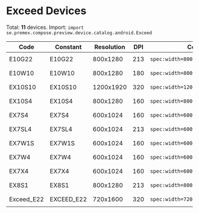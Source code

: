 # Exceed Devices

Total: **11** devices. Import: `import se.premex.compose.preview.device.catalog.android.Exceed`

| Code | Constant | Resolution | DPI | Compose Spec | Preview Usage |
|------|----------|------------|-----|-------------|---------------|
| E10G22 | E10G22 | 800x1280 | 213 | `spec:width=800px,height=1280px,dpi=213` | `@Preview(device = Exceed.E10G22)` |
| E10W10 | E10W10 | 800x1280 | 180 | `spec:width=800px,height=1280px,dpi=180` | `@Preview(device = Exceed.E10W10)` |
| EX10S10 | EX10S10 | 1200x1920 | 320 | `spec:width=1200px,height=1920px,dpi=320` | `@Preview(device = Exceed.EX10S10)` |
| EX10S4 | EX10S4 | 800x1280 | 160 | `spec:width=800px,height=1280px,dpi=160` | `@Preview(device = Exceed.EX10S4)` |
| EX7S4 | EX7S4 | 600x1024 | 160 | `spec:width=600px,height=1024px,dpi=160` | `@Preview(device = Exceed.EX7S4)` |
| EX7SL4 | EX7SL4 | 600x1024 | 213 | `spec:width=600px,height=1024px,dpi=213` | `@Preview(device = Exceed.EX7SL4)` |
| EX7W1S | EX7W1S | 600x1024 | 160 | `spec:width=600px,height=1024px,dpi=160` | `@Preview(device = Exceed.EX7W1S)` |
| EX7W4 | EX7W4 | 600x1024 | 160 | `spec:width=600px,height=1024px,dpi=160` | `@Preview(device = Exceed.EX7W4)` |
| EX7X4 | EX7X4 | 600x1024 | 160 | `spec:width=600px,height=1024px,dpi=160` | `@Preview(device = Exceed.EX7X4)` |
| EX8S1 | EX8S1 | 800x1280 | 213 | `spec:width=800px,height=1280px,dpi=213` | `@Preview(device = Exceed.EX8S1)` |
| Exceed_E22 | EXCEED_E22 | 720x1600 | 320 | `spec:width=720px,height=1600px,dpi=320` | `@Preview(device = Exceed.EXCEED_E22)` |

<!-- Generated automatically. Do not edit manually. -->
